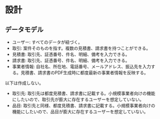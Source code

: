 # 設計

## データモデル

- ユーザー: すべてのデータが紐づく。
- 取引: 案件そのものを指す。複数の見積書、請求書を持つことができる。
- 見積書: 取引先、証憑番号、件名、明細、備考を入力できる。
- 請求書: 取引先、証憑番号、件名、明細、備考を入力できる。
- 事業者情報: 自社名、所在地、電話番号、メールアドレス、振込先を入力する。見積書、請求書のPDF生成時に都度最新の事業者情報を反映する。

以下は作成しない。

- 取引先: 取引先は都度見積書、請求書に記載する。小規模事業者向けの機能にしたいので、取引先が膨大に存在するユーザーを想定していない。
- 品目: 取引先と同様、都度見積書、請求書に記載する。小規模事業者向けの機能にしたいので、品目が膨大に存在するユーザーを想定していない。
